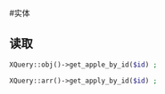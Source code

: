 #实体

## 读取
``` PHP
XQuery::obj()->get_apple_by_id($id) ;

XQuery::arr()->get_apply_by_id($id) ;

```
